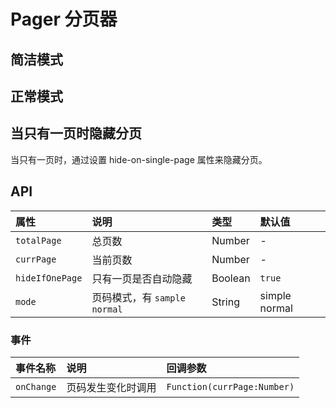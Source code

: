 # Pager 分页器


## 简洁模式
<Common-Democode title="" description="">
  <pager-demo1 />
  <highlight-code slot="codeText" lang="vue">
    <template>
      <a-pager
        :totalPage="100"
        :currPage="currPage"
        :hideIfOnePage="false"
        @onChange="onPageChange"
      />
    </template>
    <script>
      export default {
        data() {
          return {
            currPage: 30
          };
        },
        methods: {
          onPageChange(item) {
            this.currPage = item;
            console.log("onPageChange", item);
          }
        }
      };
    </script>
  </highlight-code>
</Common-Democode>

## 正常模式

<Common-Democode title="" description="">
  <pager-demo2 />
  <highlight-code slot="codeText" lang="vue">
    <template>
      <a-pager
        :totalPage="100"
        :currPage="currPage"
        :hideIfOnePage="false"
        mode="simple"
        @onChange="onPageChange"
      />
    </template>
    <script>
      export default {
        data() {
          return {
            currPage: 30
          };
        },
        methods: {
          onPageChange(item) {
            this.currPage = item;
            console.log("onPageChange", item);
          }
        }
      };
    </script>
  </highlight-code>
</Common-Democode>


## 当只有一页时隐藏分页

当只有一页时，通过设置 hide-on-single-page 属性来隐藏分页。

<Common-Democode title="" description="">
  <pager-demo3 />
  <highlight-code slot="codeText" lang="vue">
    <template>
      <div>
        <label>
          当只有一页时隐藏分页
          <input type="checkbox" v-model="hideIfOnePage">
        </label>
        <a-pager
          :totalPage="1"
          :currPage="currPage"
          :hideIfOnePage="hideIfOnePage"
          @onChange="onPageChange"
        />
      </div>
    </template>
    <script>
    export default {
      data() {
        return {
          currPage: 1,
          hideIfOnePage: true,
        };
      },
      methods: {
        onPageChange(item) {
          this.currPage = item;
          console.log("onPageChange", item);
        }
      }
    };
    </script>
  </highlight-code>
</Common-Democode>


## API

属性 |	说明	| 类型 |	默认值
:--- | :--- | :--- | :---
`totalPage` | 总页数 | Number | -
`currPage` | 当前页数 | Number | -
`hideIfOnePage` | 只有一页是否自动隐藏 | Boolean | `true`
`mode` | 页码模式，有 `sample` `normal` | String | simple normal


### 事件

事件名称 |	说明	| 回调参数
:--- | :--- | :--- 
`onChange` | 页码发生变化时调用 | `Function(currPage:Number)`